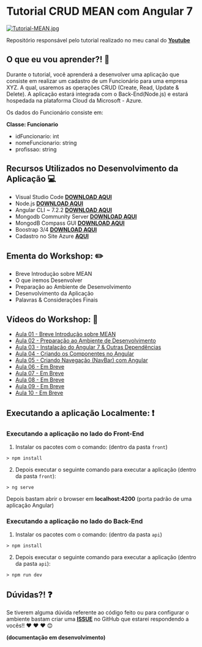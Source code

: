 # Tutorial CRUD MEAN com Angular 7

[![Tutorial-MEAN.jpg](https://i.postimg.cc/d1nGG2Bg/Tutorial-MEAN.jpg)](https://postimg.cc/njjsJQN1)

Repositório responsável pelo tutorial realizado no meu canal do **[Youtube](https://www.youtube.com/user/l32759)**

## O que eu vou aprender?! 📙

Durante o tutorial, você aprenderá a desenvolver uma aplicação que consiste em realizar um cadastro de um Funcionário para uma empresa XYZ. A qual, usaremos as operações CRUD (Create, Read, Update & Delete). A aplicação estará integrada com o Back-End(Node.js) e estará hospedada na plataforma Cloud da Microsoft - Azure.

Os dados do Funcionário consiste em:

**Classe: Funcionario**

+ idFuncionario: int
+ nomeFuncionario: string
+ profissao: string

## Recursos Utilizados no Desenvolvimento da Aplicação 💻

- Visual Studio Code **[DOWNLOAD AQUI](https://code.visualstudio.com/)**
- Node.js **[DOWNLOAD AQUI](https://nodejs.org/en/)**
- Angular CLI ~ 7.2.2 **[DOWNLOAD AQUI](https://angular.io/)**
- Mongodb Community Server **[DOWNLOAD AQUI](https://www.mongodb.com/download-center/community)**
- MongodB Compass GUI **[DOWNLOAD AQUI](https://www.mongodb.com/download-center/compass)**
- Boostrap 3/4 **[DOWNLOAD AQUI](https://getbootstrap.com/docs/3.3/)**
- Cadastro no Site Azure **[AQUI](https://azure.microsoft.com/pt-br/features/azure-portal/)**


## Ementa do Workshop: :pencil2:

- Breve Introdução sobre MEAN
- O que iremos Desenvolver
- Preparação ao Ambiente de Desenvolvimento
- Desenvolvimento da Aplicação
- Palavras & Considerações Finais

## Vídeos do Workshop: :movie_camera:

- [Aula 01 - Breve Introdução sobre MEAN](https://youtu.be/NJEZDV77bhQ)
- [Aula 02 - Preparação ao Ambiente de Desenvolvimento](https://youtu.be/A327bvf5DLw)
- [Aula 03 - Instalação do Angular 7 & Outras Dependências](https://youtu.be/HtU3Wd4hX0c)
- [Aula 04 - Criando os Componentes no Angular]()
- [Aula 05 - Criando Navegação (NavBar) com Angular]()
- [Aula 06 - Em Breve]()
- [Aula 07 - Em Breve]()
- [Aula 08 - Em Breve]()
- [Aula 09 - Em Breve]()
- [Aula 10 - Em Breve]()

## Executando a aplicação Localmente: ❗️

### Executando a aplicação no lado do Front-End

1) Instalar os pacotes com o comando: (dentro da pasta `front`)

``` 
> npm install
```

2) Depois executar o seguinte comando para executar a aplicação (dentro da pasta `front`):

```
> ng serve
```

Depois bastam abrir o browser em **localhost:4200** (porta padrão de uma aplicação Angular)

### Executando a aplicação no lado do Back-End

1) Instalar os pacotes com o comando: (dentro da pasta `api`)

``` 
> npm install
```

2) Depois executar o seguinte comando para executar a aplicação (dentro da pasta `api`):

```
> npm run dev
```

## Dúvidas?! ❓

Se tiverem alguma dúvida referente ao código feito ou para configurar o ambiente bastam criar uma **[ISSUE](https://github.com/glaucia86/crud-mean-azure-cosmosdb/issues)** no GitHub que estarei respondendo a vocês!! :heart: :heart: :heart: :blush:

**(documentação em desenvolvimento)**